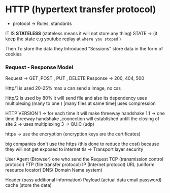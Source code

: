 # HTTP (hypertext transfer protocol)

- protocol -> Rules, standards

IT IS **STATELESS** (stateless means it will not store any thing)
STATE -> (it keep the state e.g youtube replay at `where you stoped` )

Then To store the data they Introduced "Sessions"
store data in the form of cookies

###  Request - Response Model

Request -> GET ,POST , PUT , DELETE
Response -> 200, 404, 500

Http/1 is used  20-25%  max u can send a image, no css

Http/2 is used by 80% it will send file and also its dependency
uses multiplexing (many to one ) [many files at same time] uses compression

HTTP VERSION
1 -> for each time it will make threeway handshake
1.1 -> one time threeway handshake ,coonection will established untill the closing of site
2 -> uses multiplexing
3 -> QUIC (udp)

https -> use the encryption (encryption keys are the certificates)

big companies don't use the https (this done to reduce the cost)
because they will not get exposed to internet
tls -> Transport layer security

User Agent (Browser) one who send the Request
TCP (transmission control protocol)
FTP (file transfer protocol)
IP (Internet protocol)
URL (uniform resource locator)
DNS( Domain Name system)

Header (pass additional information)
Payload (actual data email password)
cache (store the data)



